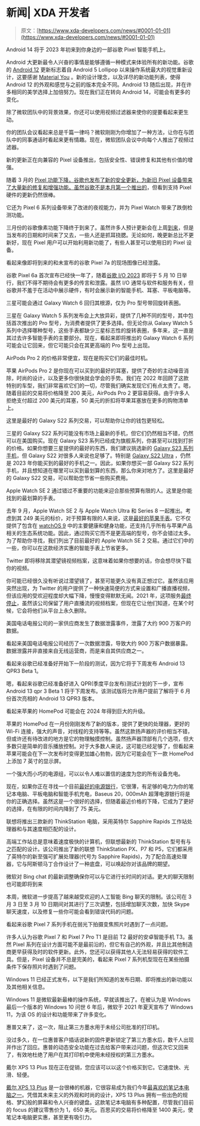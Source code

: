 # 新闻| XDA 开发者

> 原文：[https://www.xda-developers.com/news/#0001-01-01](https://www.xda-developers.com/news/#0001-01-01)

[](/android-14/)

Android 14 将于 2023 年初来到你身边的一部谷歌 Pixel 智能手机上。

Android 大更新最令人兴奋的事情是能够遵循一种模式来体验所有的新功能。谷歌的 [Android 12](https://www.xda-developers.com/android-12/) 更新标志着自 Android 5 Lollipop 以来操作系统最大的视觉重新设计，这要感谢 [Material You](https://www.xda-developers.com/material-you/) 。新的设计理念，以及详尽的新功能列表，使得 Android 12 的外观和感觉与之前的版本完全不同。Android 13 随后出现，并在许多相同的美学选择上加倍努力。现在我们正在转向 Android 14，可能会有更多的变化。

[](/microsoft-teams-video-filters-roling-out/)

除了微软团队中的背景效果，你还可以使用视频过滤器来使你的提要看起来更生动。

你的团队会议看起来总是千篇一律吗？微软刚刚为你增加了一种方法，让你在与团队中的同事通话时看起来更有情趣。现在，微软团队会议中向每个人推出了视频过滤器。

[](/pixel-phone-march-2023-security-update/)

新的更新正在向兼容的 Pixel 设备推出，包括安全性、错误修复和其他有价值的增强。

随着 3 月的 [Pixel 功能下降，谷歌也发布了新的安全更新，为新旧 Pixel 设备带来了大量新的修复和增强功能。虽然谷歌不是本月第一个](https://www.xda-developers.com/google-pixel-feature-drop-march-release/)[推出的](https://www.xda-developers.com/samsung-galaxy-s23-s22-s21-s20-march-2023-security-patch-update/)，但看到支持 Pixel 硬件的更新仍然很棒。

[](/google-pixel-feature-drop-march-release/)

它还为 Pixel 6 系列设备带来了改进的夜视能力，并为 Pixel Watch 带来了跌倒检测功能。

三月份的谷歌像素功能下降终于到来了。虽然许多人预计更新会在上周[到来](https://www.xda-developers.com/pixel-feature-drop-march-leak/)，但是当发布的日期和时间来了又去，一些人还是抓耳挠腮。无论如何，晚更新总比不更新好，现在 Pixel 用户可以开始利用新功能了，有些人甚至可以使用旧的 Pixel 设备。

[](/google-pixel-7a-live-images/)

看起来像即将到来的和未宣布的谷歌 Pixel 7a 的现场图像已经泄露。

谷歌 Pixel 6a 首次宣布已经快一年了，随着[谷歌 I/O 2023](https://www.xda-developers.com/google-io-2023-puzzle/) 即将于 5 月 10 日举行，我们不得不期待会有更多的传言和泄露。虽然 I/O 通常与软件和服务有关，但谷歌并不羞于在活动中展示硬件，有时会展示新的智能手机、耳塞、平板电脑等。

[](/samsung-galaxy-watch-6-pro-rotating-bezel/)

三星可能会通过 Galaxy Watch 6 回归其根源，仅为 Pro 型号带回旋转表圈。

三星在 Galaxy Watch 5 系列发布会上大放异彩，提供了几种不同的型号，其中包括首次推出的 Pro 型号，为消费者提供了更多选择。但无论你从 Galaxy Watch 5 系列中选择哪种型号，这些手表都缺少三星标志性的旋转表圈，多年来，这一直是其过去许多智能手表的主要部分。现在，看起来即将推出的 Galaxy Watch 6 系列可能会让它回来，但它可能只会在其更高端的 Pro 型号上出现。

[](/apple-airpods-pro-2-march-2023-deal/)

AirPods Pro 2 的价格非常便宜，现在是购买它们的最佳时机。

苹果 AirPods Pro 2 是你现在可以买到的最好的耳塞，提供了奇妙的主动噪音消除，时尚的设计，以及更多你很快就会学会的手势。我们在 2022 年回顾了这款特别的车型，我们非常喜欢它们的一切，尽管我们确实发现它们有点太贵了。嗯，随着目前的交易将价格降至 200 美元，AirPods Pro 2 更容易获得。由于许多人拒绝支付超过 200 美元的耳塞，50 美元的折扣将苹果耳塞放在更多的购物清单上。

[](/best-samsung-galaxy-s22-deals/)

这里是最好的 Galaxy S22 系列交易，可以帮助你让你的钱包更轻松。

三星的 Galaxy S22 系列可能没有市场上最新的手机，但它们仍然相当不错，仍然可以在美国购买。现在 Galaxy S23 系列已经成为旗舰系列，你甚至可以找到打折的价格。如果你想要三星提供的最好的东西，我们建议挑选新的 [Galaxy S23 系列手机](https://www.xda-developers.com/samsung-galaxy-s23-vs-s23-plus-vs-s23-ultra/)，但 Galaxy S22 对很多人来说也足够了。特别是 [Galaxy S22 Ultra](http://www.xda-developers.com/samsung-galaxy-s22-ultra-review/) ，仍然是 2023 年你能买到的最好的手机之一。因此，如果你想买一部 Galaxy S22 系列手机，并且想知道在哪里可以买到最划算的东西，那么你来对地方了。这里是最好的 Galaxy S22 交易，可以帮助您节省一些购买费用。

[](/best-apple-watch-se-2-deals/)

Apple Watch SE 2 通过错过不重要的功能来迎合那些预算有限的人。这里是你能找到的最划算的手表。

去年 9 月，Apple Watch SE 2 与 Apple Watch Ultra 和 Series 8 一起推出。考虑到其 249 美元的标价，对于预算有限的人来说，这是[最好的苹果手表](http://www.xda-developers.com/best-apple-watch)。它不仅提供了包含在 [watchOS 9](http://www.xda-developers.com/watchos-9) 中的主要健康和健身功能，还支持几乎所有与苹果产品相关的生态系统功能。因此，通过购买它而不是更高端的型号，你不会错过太多。为了帮助你寻找，我们列出了目前最好的 Apple Watch SE 2 交易。通过它们中的一些，你可以在这款经济实惠的智能手表上节省更多。

[](/twitters-removing-periscope-archive/)

Twitter 即将移除其潜望镜视频档案，这意味着如果你想要的话，你会想尽快下载你的视频。

你可能已经很久没有听说过潜望镜了，甚至可能更久没有真正想过它。虽然该应用突然出现，为 Twitter 的用户提供了一种快速简便的方式来设置和广播直播视频，但该应用的受欢迎程度却大幅下降，慢慢变得默默无闻。2021 年，这项服务[最终停止](https://www.xda-developers.com/twitter-periscope-2021/)，虽然该公司保留了用户直播流的视频档案，但现在它让他们知道，在某个时候，它会将他们从平台上永久删除。

[](/att-9-million-data-breach/)

美国电话电报公司的一家供应商发生了数据泄露事件，泄露了大约 900 万客户的数据。

看起来美国电话电报公司经历了一次数据泄露，导致大约 900 万客户数据暴露。数据泄露并非直接来自无线运营商，而是来自其供应商之一。

[](/android-13-qpr3-beta-1-next-week/)

看起来谷歌已经准备好开始下一阶段的测试，因为它将于下周发布 Android 13 QPR3 Beta 1。

嗯，看起来谷歌已经准备好进入 QPR(季度平台发布)测试计划的下一步，宣布 Android 13 qpr 3 Beta 1 将于下周发布。该测试版将允许用户提前了解将于 6 月份首次亮相的 Android 13 QPR3 版本。

[](/apple-homepod-7-inch-display-2024/)

看起来苹果的 HomePod 可能会在 2024 年得到巨大的升级。

苹果的 HomePod 在一月份刚刚发布了新的版本，提供了更快的处理器，更好的 Wi-Fi 连接，强大的声音，对线程的支持等等。虽然这款扬声器的评价相当不错，但或许还有待改进的地方是它的物理触摸控制。虽然扬声器顶部有几个选项，但大多数只是简单的音乐播放控制。对于大多数人来说，这可能已经足够了，但看起来苹果可能会在下一次发布时变得更加雄心勃勃，因为它可能会在下一款 HomePod 上添加 7 英寸的显示屏。

[](/baseus-20000mah-power-bank-75-deal/)

一个强大而小巧的电源组，可以以令人难以置信的速度为您的所有设备充电。

现在，如果你正在寻找一个目前[最好的电源银行](http://www.xda-developers.com/best-portable-chargers/)，它很薄，有足够的电力为你的笔记本电脑、平板电脑和智能手机充电，Baseus 20，000mAh 超薄电源银行将是你的正确选择。虽然这是一个很好的选择，但随着最近价格的下降，它成为了更好的选择，在有限的时间内降到了 75 美元。

[](/lenovo-thinkstation-px-p7-p5-aston-martin/)

联想将推出三款新的 ThinkStation 电脑，采用英特尔 Sapphire Rapids 工作站处理器和与其速度相匹配的设计。

高端工作站总是意味着速度极快的计算机，但联想最新的 ThinkStation 型号有与之匹配的设计。该公司推出了新的联想 ThinkStation PX、P7 和 P5，它们都采用了英特尔的新至强可扩展处理器(代号为 Sapphire Rapids)，为了配合高速处理器，它与阿斯顿马丁合作设计了一种底盘，可以唤起你对该品牌的期望。

[](/bing-chat-longer-conversations/)

微软对 Bing chat 的最新调整确保你可以与它进行长时间的对话。更大的聊天限制也可能即将到来

本周，微软进一步提高了越来越受欢迎的人工智能 Bing 聊天的限制。该公司在 3 月 3 日至 3 月 10 日期间对其进行了三次调整，包括增加聊天次数，加快 Skype 聊天速度，以及修复一些你可能会看到错误代码的问题。

[](/google-pixel-7-camera-bug-cant-save-photos/)

看起来谷歌 Pixel 7 系列手机在弱光下拍摄变焦照片时遇到了一点问题。

许多人认为谷歌 Pixel 7 和 Pixel 7 Pro T1 是目前 T2 最好的安卓智能手机 T3。虽然 Pixel 系列在设计方面可能不是最前沿的，但它有自己的外观，并且比其他制造商更早获得及时的软件更新。此外，您还可以获得其他人无法轻易获得的软件工具。但是，Pixel 设备并不总是完美的，看起来 Pixel 7 系列机型现在在某些拍摄条件下保存照片时遇到了问题。

[](/windows-11/)

Windows 11 已经正式发布，以下是我们所知道的发布日期、即将推出的新功能以及其他相关信息。

Windows 11 是微软最新最棒的操作系统，早就该推出了。在被认为是 Windows 最后一个版本的 Windows 10 问世 6 年后，微软于 2021 年夏天宣布了 Windows 11，为该 OS 的设计和功能带来了许多变化。

[](/hp-blocks-third-party-ink/)

惠普又来了，这一次，阻止第三方墨水用于未经公司批准的打印机。

没过多久，在一位惠普客户插话说新的固件更新锁定了第三方墨水后，数千人出现并作出了回应。惠普的动态安全功能在过去给客户带来过问题，但这次它又回来了，有效地杜绝了用户在其打印机中使用未经授权的第三方墨水。

[](/dell-xps-13-plus-deal-march-2023/)

戴尔 XPS 13 Plus 现在正在促销，您应该可以以这个价格买到它。它速度快、光滑、轻便。

[戴尔 XPS 13 Plus](https://www.xda-developers.com/dell-xps-13-plus-review/) 是一台很棒的机器，它很容易成为我们今年[最喜欢的笔记本电脑之一](https://www.xda-developers.com/best-laptops/)。凭借其未来主义的外观和时尚的设计，XPS 13 Plus 拥有一些出色的规格、梦幻般的屏幕和令人兴奋的键盘。这款笔记本电脑有多种配置，尽管我们目前的 focus 的建议零售价为 1，650 美元。百思买的交易将价格降至 1400 美元，使笔记本电脑更实惠，甚至更有吸引力。